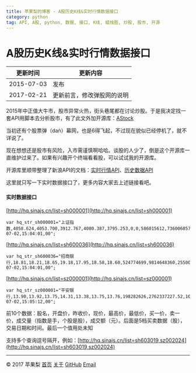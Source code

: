 ```yaml
---
title: 苹果梨的博客 - A股历史K线&实时行情数据接口
category: python
tag: API, A股, python, 数据, 接口, K线, 蜡烛图, 炒股, 股市, 开源
---
```


# A股历史K线&实时行情数据接口

| 更新时间       | 更新内容          |
| ---------- | ------------- |
| 2015-07-03 | 发布            |
| 2017-02-21 | 更新前言，修改弹股网的说明 |

2015年中正值大牛市，股市异常火热，街头巷尾都在讨论炒股。于是我决定找一套API用脚本去分析股市，有了此文外加开源库：[AStock](https://github.com/HarrisonXi/AStock)

当初还有个股票弹（daǹ）幕网，也是6得飞起，不过现在貌似已经停机了，就不详说了。

现在想想还是股市有风险，入市需谨慎啊哈哈。谈股的人少了，倒是这个开源库一直维护过来了。如果有兴趣开个终端看看股，可以试试我的开源库。

开源库里顺带整理了新浪API的文档：[实时行情API](https://github.com/HarrisonXi/AStock/blob/master/%E5%AE%9E%E6%97%B6%E8%A1%8C%E6%83%85API.md)、[历史数据API](https://github.com/HarrisonXi/AStock/blob/master/%E5%8E%86%E5%8F%B2%E6%95%B0%E6%8D%AEAPI.md)

这里就只写一下实时数据接口了，更多内容大家去上述链接看吧。

#### 实时数据接口

[http://hq.sinajs.cn/list=sh000001](http://hq.sinajs.cn/list=sh000001)

```
var hq_str_sh000001="上证指数,4058.624,4053.700,3912.767,4080.387,3795.253,0,0,586015612,736006857593,0,0,0,0,0,0,0,0,0,0,0,0,0,0,0,0,0,0,0,0,2015-07-02,15:04:01,00";

```

[http://hq.sinajs.cn/list=sh600036](http://hq.sinajs.cn/list=sh600036)

```
var hq_str_sh600036="招商银行,18.81,18.21,18.65,19.18,17.95,18.58,18.60,524774699,9814648360,25500,18.58,36300,18.57,21600,18.56,8100,18.55,32400,18.54,117478,18.60,3000,18.64,469900,18.65,320376,18.66,115700,18.67,2015-07-02,15:04:01,00";

```

[http://hq.sinajs.cn/list=sz000001](http://hq.sinajs.cn/list=sz000001)

```
var hq_str_sz000001="平安银行,13.90,13.92,13.75,14.31,13.38,13.75,13.76,198282626,2762337227.52,1091788,13.75,15200,13.74,69300,13.73,16701,13.72,28800,13.71,51900,13.76,334592,13.77,77800,13.78,284700,13.79,62800,13.80,2015-07-02,15:05:12,00";

```

前10个数据：股名，开盘价，昨收价，现价，最高价，最低价，买一价，卖一价，成交量（指数是手，个股是股），成交额（元）。后面是5档买卖数据（股），交易日期和时间。最后一个值用处未知

支持多个查询逗号隔开，例如：[http://hq.sinajs.cn/list=sh603019,sz002024](http://hq.sinajs.cn/list=sh603019,sz002024)

------

© 2017 苹果梨    [首页](/)    [关于](/about.html)    [GitHub](https://github.com/HarrisonXi)    [Email](mailto:gpra8764@gmail.com)
